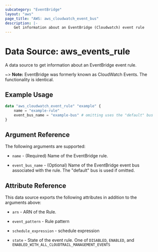 ```yaml
---
subcategory: "EventBridge"
layout: "aws"
page_title: "AWS: aws_cloudwatch_event_bus"
description: |-
    Get information about an EventBridge (Cloudwatch) event rule
---
```


# Data Source: aws_events_rule

  A data source to get information about an EventBridge event rule.

~> **Note:** EventBridge was formerly known as CloudWatch Events. The functionality is identical.

## Example Usage

```terraform
data "aws_cloudwatch_event_rule" "example" {
    name = "example-rule"
    event_bus_name = "example-bus" # omitting uses the "default" bus
}
```

## Argument Reference

The following arguments are supported:

* `name` - (Required) Name of the EventBridge rule.

* `event_bus_name` - (Optional) Name of the EventBridge event bus associated with the rule. The "default" bus is used if omitted.

## Attribute Reference

This data source exports the following attributes in addition to the arguments above:

* `arn` - ARN of the Rule.

* `event_pattern` - Rule pattern

* `schedule_expression` - schedule expression

* `state` - State of the event rule. One of `DISABLED`, `ENABLED`, and `ENABLED_WITH_ALL_CLOUDTRAIL_MANAGEMENT_EVENTS`
